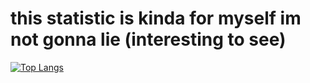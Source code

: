 # this statistic is kinda for myself im not gonna lie (interesting to see)
[![Top Langs](https://github-readme-stats-git-masterrstaa-rickstaa.vercel.app/api/top-langs/?username=coolest?theme=tokyonight)](https://github.com/anuraghazra/github-readme-stats)

<!--
**coolest/coolest** is a ✨ _special_ ✨ repository because its `README.md` (this file) appears on your GitHub profile.

Here are some ideas to get you started:

- 🔭 I’m currently working on ...
- 🌱 I’m currently learning ...
- 👯 I’m looking to collaborate on ...
- 🤔 I’m looking for help with ...
- 💬 Ask me about ...
- 📫 How to reach me: ...
- 😄 Pronouns: ...
- ⚡ Fun fact: ...
-->

